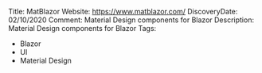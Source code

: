 Title: MatBlazor
Website: https://www.matblazor.com/
DiscoveryDate: 02/10/2020
Comment: Material Design components for Blazor 
Description: Material Design components for Blazor 
Tags:
  - Blazor
  - UI
  - Material Design

